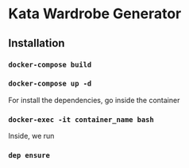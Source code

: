 # Kata Wardrobe Generator

## Installation

### `docker-compose build`
### `docker-compose up -d`

For install the dependencies, go inside the container
### `docker-exec -it container_name bash`

Inside, we run 
### `dep ensure`
